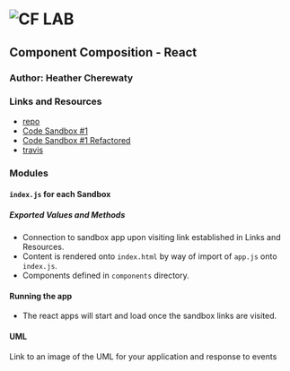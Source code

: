 ![CF](http://i.imgur.com/7v5ASc8.png) LAB
=================================================

## Component Composition - React

### Author: Heather Cherewaty

### Links and Resources
* [repo](https://github.com/hcherewaty/29-routing-and-composition)
* [Code Sandbox #1](https://codesandbox.io/s/728w7z1mwq)
* [Code Sandbox #1 Refactored](https://codesandbox.io/s/728w7z1mwq)
* [travis]()

### Modules
#### `index.js` for each Sandbox

##### Exported Values and Methods
* Connection to sandbox app upon visiting link established in Links and Resources.
* Content is rendered onto `index.html` by way of import of `app.js` onto `index.js`.
* Components defined in `components` directory.

#### Running the app
* The react apps will start and load once the sandbox links are visited.

#### UML
Link to an image of the UML for your application and response to events
